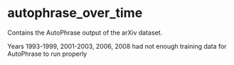 # autophrase_over_time

Contains the AutoPhrase output of the arXiv dataset.

Years 1993-1999, 2001-2003, 2006, 2008 had not enough training data for AutoPhrase to run properly
